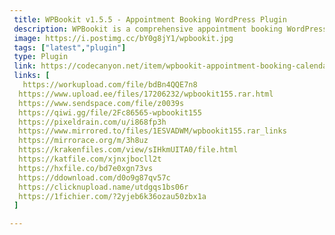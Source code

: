 ```yaml
---
 title: WPBookit v1.5.5 - Appointment Booking WordPress Plugin
 description: WPBookit is a comprehensive appointment booking WordPress plugin designed to streamline your booking process and enhance user experience. Perfect for businesses of all sizes, WPBookit provides a seamless and efficient way to manage reservations and appointments directly from your WordPress website.
 image: https://i.postimg.cc/bY0g8jY1/wpbookit.jpg
 tags: ["latest","plugin"]
 type: Plugin
 link: https://codecanyon.net/item/wpbookit-appointment-booking-calendar-for-wordpress/52836302
 links: [
   https://workupload.com/file/bdBn4QQE7n8
  https://www.upload.ee/files/17206232/wpbookit155.rar.html
  https://www.sendspace.com/file/z0039s
  https://qiwi.gg/file/2Fc86565-wpbookit155
  https://pixeldrain.com/u/i868fp3h
  https://www.mirrored.to/files/1ESVADWM/wpbookit155.rar_links
  https://mirrorace.org/m/3h8uz
  https://krakenfiles.com/view/sIHkmUITA0/file.html
  https://katfile.com/xjnxjbocll2t
  https://hxfile.co/bd7e0xgn73vs
  https://ddownload.com/d0o9g87qv57c
  https://clicknupload.name/utdgqs1bs06r
  https://1fichier.com/?2yjeb6k36ozau50zbx1a
 ]

---
```

